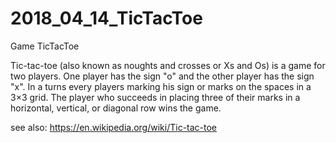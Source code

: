 # 2018_04_14_TicTacToe
Game TicTacToe

Tic-tac-toe (also known as noughts and crosses or Xs and Os) is a game for two players. One player has the sign "o" and the other player has the sign "x". In a turns every players marking his sign or marks on the spaces in a 3×3 grid. The player who succeeds in placing three of their marks in a horizontal, vertical, or diagonal row wins the game.

see also: https://en.wikipedia.org/wiki/Tic-tac-toe 
 

